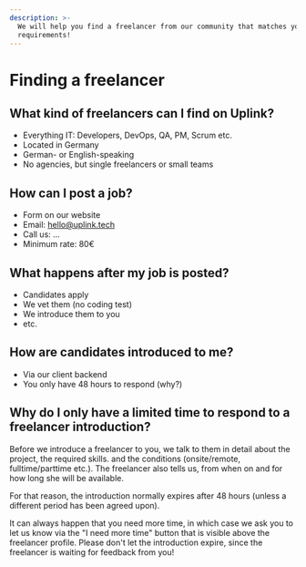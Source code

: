 ```yaml
---
description: >-
  We will help you find a freelancer from our community that matches your
  requirements!
---
```


# Finding a freelancer

## What kind of freelancers can I find on Uplink?

* Everything IT: Developers, DevOps, QA, PM, Scrum etc.
* Located in Germany
* German- or English-speaking
* No agencies, but single freelancers or small teams

## How can I post a job?

* Form on our website
* Email: hello@uplink.tech
* Call us: ...
* Minimum rate: 80€

## What happens after my job is posted?

* Candidates apply
* We vet them \(no coding test\)
* We introduce them to you
* etc.

## How are candidates introduced to me?

* Via our client backend
* You only have 48 hours to respond \(why?\)

## Why do I only have a limited time to respond to a freelancer introduction?

Before we introduce a freelancer to you, we talk to them in detail about the project, the required skills. and the conditions \(onsite/remote, fulltime/parttime etc.\). The freelancer also tells us, from when on and for how long she will be available.

For that reason, the introduction normally expires after 48 hours \(unless a different period has been agreed upon\).

It can always happen that you need more time, in which case we ask you to let us know via the "I need more time" button that is visible above the freelancer profile. Please don't let the introduction expire, since the freelancer is waiting for feedback from you!




